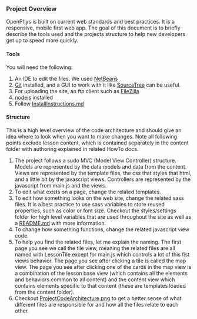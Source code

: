 ### Project Overview
OpenPhys is built on current web standards and best practices.  It is a responsive, mobile first web app. The goal of this document is
to briefly describe the tools used and the projects structure to help new developers get up to speed more quickly.

#### Tools
You will need the following:

1. An IDE to edit the files. We used [NetBeans](https://netbeans.org/)
2. [Git](https://git-scm.com/) installed, and a GUI to work with it like [SourceTree](https://www.sourcetreeapp.com/) can be useful.
3. For uploading the site, an ftp client such as [FileZilla](https://filezilla-project.org/)
4. [nodejs](https://nodejs.org/en/) installed
5. Follow [InstallInstructions.md](https://github.com/OpenPhysProject/OpenPhys/blob/master/docs/InstallInstructions.md)

#### Structure
This is a high level overview of the code architecture and should give an idea where to look when you want to make changes.
Note all following points exclude lesson content, which is contained separately in the content folder with authoring explained in related HowTo docs. 

1. The project follows a sudo MVC (Model View Controller) structure. Models are represented by the data models and data from the content. 
Views are represented by the template files, the css that styles that html, and a little bit by the javascript views. 
Controllers are represented by the javascript from main.js and the views.
2. To edit what exists on a page, change the related templates. 
3. To edit how something looks on the web site, change the related sass files. It is a best practice to use sass variables to store reused 
properties, such as color or font size.  Checkout the styles/settings folder for high level variables that are used throughout the site as well 
as a [README.md](https://github.com/OpenPhysProject/OpenPhys/blob/master/app/styles/settings/README.md) with more information.
4. To change how something functions, change the related javascript view code.
5. To help you find the related files, let me explain the naming.  The first page you see we call the tile view, meaning the related files 
are all named with LessonTile except for main.js which controls a lot of this fist views behavior.  The page you see after clicking a tile is 
called the map view.  The page you see after clicking one of the cards in the map view is a combination of the lesson base view (which contains 
all the elements and behaviors common to all content) and the content view which contains elements specific to that content (these are templates 
loaded from the content folder).
6. Checkout [ProjectCodeArchitecture.png](https://github.com/OpenPhysProject/OpenPhys/blob/master/docs/ProjectCodeArchitecture.png) to get a 
better sense of what different files are responsible for and how all the files relate to each other.